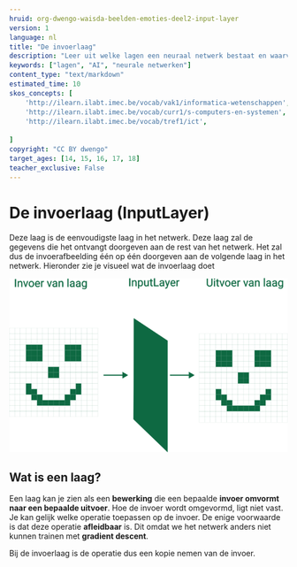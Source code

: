 ```yaml
---
hruid: org-dwengo-waisda-beelden-emoties-deel2-input-layer
version: 1
language: nl
title: "De invoerlaag"
description: "Leer uit welke lagen een neuraal netwerk bestaat en waarvoor deze lagen dienen."
keywords: ["lagen", "AI", "neurale netwerken"]
content_type: "text/markdown"
estimated_time: 10
skos_concepts: [
    'http://ilearn.ilabt.imec.be/vocab/vak1/informatica-wetenschappen', 
    'http://ilearn.ilabt.imec.be/vocab/curr1/s-computers-en-systemen',
    'http://ilearn.ilabt.imec.be/vocab/tref1/ict',

]
copyright: "CC BY dwengo"
target_ages: [14, 15, 16, 17, 18]
teacher_exclusive: False
---
```


# De invoerlaag (InputLayer)

Deze laag is de eenvoudigste laag in het netwerk. Deze laag zal de gegevens die het ontvangt doorgeven aan de rest van het netwerk. Het zal dus de invoerafbeelding één op één doorgeven aan de volgende laag in het netwerk. Hieronder zie je visueel wat de invoerlaag doet

![Afbeelding invoerlaag](img/invoerlaag.png)

<div class="dwengo-content sideinfo">
<h2 class="title">Wat is een laag?</h2>
<div class="content">
<p>
Een laag kan je zien als een <strong>bewerking</strong> die een bepaalde <strong>invoer omvormt naar een bepaalde uitvoer</strong>. Hoe de invoer wordt omgevormd, ligt niet vast. Je kan gelijk welke operatie toepassen op de invoer. De enige voorwaarde is dat deze operatie <strong>afleidbaar</strong> is. Dit omdat we het netwerk anders niet kunnen trainen met <strong>gradient descent</strong>.
</p>
<p>
Bij de invoerlaag is de operatie dus een kopie nemen van de invoer.
</p>
</div>
</div>